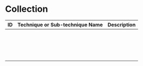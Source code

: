 # Collection

| ID                                                         | Technique or Sub-technique Name                              | Description                                                  |
| ---------------------------------------------------------- | ------------------------------------------------------------ | ------------------------------------------------------------ |
|         |     |    |
|         |     |    |
|         |     |    |
|         |     |    |
|         |     |    |
|         |     |    |
|         |     |    |
|         |     |    |
|         |     |    |
|         |     |    |
|         |     |    |
|         |     |    |
|         |     |    |
|         |     |    |
|         |     |    |
|         |     |    |
|         |     |    |
